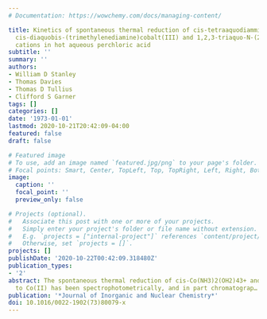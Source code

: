 ```yaml
---
# Documentation: https://wowchemy.com/docs/managing-content/

title: Kinetics of spontaneous thermal reduction of cis-tetraaquodiamminecobalt(III),
  cis-diaquobis-(trimethylenediamine)cobalt(III) and 1,2,3-triaquo-N-(2-aminoethyl)-1,3-diaminopropanecobalt(III)
  cations in hot aqueous perchloric acid
subtitle: ''
summary: ''
authors:
- William D Stanley
- Thomas Davies
- Thomas D Tullius
- Clifford S Garner
tags: []
categories: []
date: '1973-01-01'
lastmod: 2020-10-21T20:42:09-04:00
featured: false
draft: false

# Featured image
# To use, add an image named `featured.jpg/png` to your page's folder.
# Focal points: Smart, Center, TopLeft, Top, TopRight, Left, Right, BottomLeft, Bottom, BottomRight.
image:
  caption: ''
  focal_point: ''
  preview_only: false

# Projects (optional).
#   Associate this post with one or more of your projects.
#   Simply enter your project's folder or file name without extension.
#   E.g. `projects = ["internal-project"]` references `content/project/deep-learning/index.md`.
#   Otherwise, set `projects = []`.
projects: []
publishDate: '2020-10-22T00:42:09.318480Z'
publication_types:
- '2'
abstract: The spontaneous thermal reduction of cis-Co(NH3)2(OH2)43+ and cis-Co(tmd)2(OH2)23+
  to Co(II) has been spectrophotometrically, and in part chromatograp…
publication: '*Journal of Inorganic and Nuclear Chemistry*'
doi: 10.1016/0022-1902(73)80079-x
---
```

